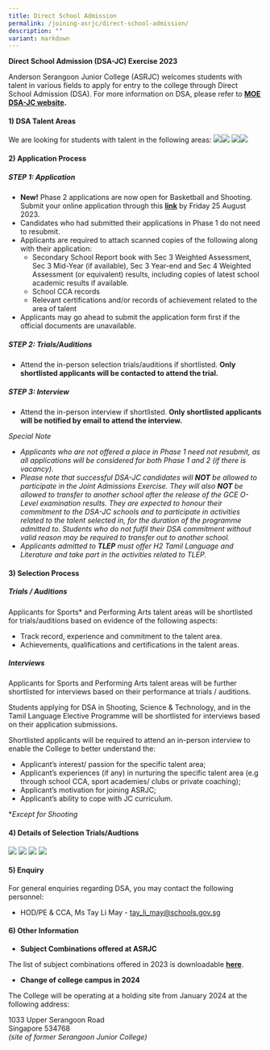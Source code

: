 ```yaml
---
title: Direct School Admission
permalink: /joining-asrjc/direct-school-admission/
description: ""
variant: markdown
---
```

**Direct School Admission (DSA-JC) Exercise 2023** 

Anderson Serangoon Junior College (ASRJC) welcomes students with talent in various fields to apply for entry to the college through Direct School Admission (DSA). For more information on DSA, please refer to&nbsp;**[MOE DSA-JC website](https://www.moe.gov.sg/post-secondary/admissions/dsa).**

#### **1) DSA Talent Areas**

We are looking for students with talent in the following areas:
![](/images/Images%20for%20DSA%20Talent%20Areas/dsa%20sports.png)![](/images/Images%20for%20DSA%20Talent%20Areas/dsa%20performing%20arts1.png)
![](/images/Images%20for%20DSA%20Talent%20Areas/dsa%20stem.png)![](/images/Images%20for%20DSA%20Talent%20Areas/tlepdsa.png)



#### **2)**&nbsp;**Application Process**

##### **STEP 1: Application**
* **New!** Phase 2 applications are now open for Basketball and Shooting. Submit your online application through this **[link](https://portal.asrjc.edu.sg/0/dsa.html)** by Friday 25 August 2023.
* Candidates who had submitted their applications in Phase 1 do not need to resubmit.
* Applicants are required to attach scanned copies of the following along with their application:
  * Secondary School Report book with Sec 3 Weighted Assessment, Sec 3 Mid-Year (if available), Sec 3 Year-end and Sec 4 Weighted Assessment (or equivalent) results, including copies of latest school academic results if available. 
  * School CCA records
  * Relevant certifications and/or records of achievement related to the area of talent
* Applicants may go ahead to submit the application form first if the official documents are unavailable.

##### **STEP 2: Trials/Auditions**
* Attend the in-person selection trials/auditions if shortlisted. **Only shortlisted applicants will be contacted to attend the trial.**

##### **STEP 3: Interview**
* Attend the in-person interview if shortlisted. **Only shortlisted applicants will be notified by email to attend the interview.**

*Special Note*
* *Applicants who are not offered a place in Phase 1 need not resubmit, as all applications will be considered for both Phase 1 and 2 (if there is vacancy).*
* *Please note that successful DSA-JC candidates will **NOT** be allowed to participate in the Joint Admissions Exercise. They will also **NOT** be allowed to transfer to another school after the release of the GCE O-Level examination results. They are expected to honour their commitment to the DSA-JC schools and to participate in activities related to the talent selected in, for the duration of the programme admitted to. Students who do not fulfil their DSA commitment without valid reason may be required to transfer out to another school.*
* *Applicants admitted to **TLEP** must offer H2 Tamil Language and Literature and take part in the activities related to TLEP.*


#### **3)**&nbsp;**Selection Process**

##### **Trials / Auditions**

Applicants for Sports* and Performing Arts talent areas will be shortlisted for trials/auditions based on evidence of the following aspects:

*   Track record, experience and commitment to the talent area.
*   Achievements, qualifications and certifications in the talent areas.

##### **Interviews**

Applicants for Sports and Performing Arts talent areas will be further shortlisted for interviews based on their performance at trials / auditions.

Students applying for DSA in Shooting, Science & Technology, and in the Tamil Language Elective Programme will be shortlisted for interviews based on their application submissions.

Shortlisted applicants will be required to attend an in-person interview to enable the College to better understand the:
*   Applicant’s interest/ passion for the specific talent area;
*   Applicant’s experiences (if any) in nurturing the specific talent area (e.g through school CCA, sport academies/ clubs or private coaching);
*   Applicant’s motivation for joining ASRJC;
*   Applicant’s ability to cope with JC curriculum.


**Except for Shooting*

#### **4) Details of Selection Trials/Audtions**

![](/images/Images%20for%20DSA%20Talent%20Areas/dsasngschedule1.png)
![](/images/Images%20for%20DSA%20Talent%20Areas/dsapaschedule.png)
![](/images/Images%20for%20DSA%20Talent%20Areas/dsastemschedule.png)
![](/images/Images%20for%20DSA%20Talent%20Areas/dsatlepscheudle.png)


#### **5) Enquiry**

For general enquiries regarding DSA, you may contact the following personnel:

*   HOD/PE &amp; CCA, Ms Tay Li May -&nbsp;[tay\_li\_may@schools.gov.sg](mailto:tay_li_may@schools.gov.sg)


#### **6) Other Information**


*   **Subject Combinations offered at ASRJC**

The list of subject combinations offered in 2023 is downloadable&nbsp;**[here](/files/asrjc-subject-combination-list-2023.pdf)**.

*   **Change of college campus in 2024**

The College will be operating at a holding site from January 2024 at the following address:

1033 Upper Serangoon Road  
Singapore 534768  
_(site of former Serangoon Junior College)_
